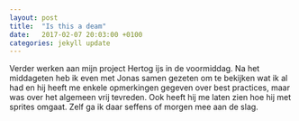 ```yaml
---
layout: post
title:  "Is this a deam"
date:   2017-02-07 20:03:00 +0100
categories: jekyll update
---
```

Verder werken aan mijn project Hertog ijs in de voormiddag. Na het middageten heb ik even met Jonas samen gezeten om te bekijken wat ik al had en hij heeft me enkele opmerkingen gegeven over best practices, maar was over het algemeen vrij tevreden. Ook heeft hij me laten zien hoe hij met sprites omgaat. Zelf ga ik daar seffens of morgen mee aan de slag.
